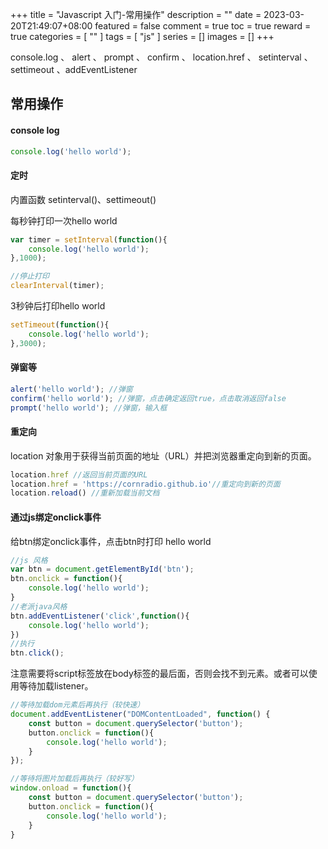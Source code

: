 +++
title = "Javascript 入门-常用操作"
description = ""
date = 2023-03-20T21:49:07+08:00
featured = false
comment = true
toc = true
reward = true
categories = [
  ""
]
tags = [
  "js"
]
series = []
images = []
+++

console.log 、 alert 、 prompt 、 confirm 、 location.href 、 setinterval 、 settimeout 、addEventListener
<!--more-->
## 常用操作
#### console log

```js
console.log('hello world');
```

#### 定时

内置函数 setinterval()、settimeout()

每秒钟打印一次hello world
```js
var timer = setInterval(function(){
    console.log('hello world');
},1000);

//停止打印
clearInterval(timer);
```

3秒钟后打印hello world
```js
setTimeout(function(){
    console.log('hello world');
},3000);
```

#### 弹窗等

```js
alert('hello world'); //弹窗
confirm('hello world'); //弹窗，点击确定返回true，点击取消返回false
prompt('hello world'); //弹窗，输入框
```


#### 重定向

location 对象用于获得当前页面的地址（URL）并把浏览器重定向到新的页面。

```js
location.href //返回当前页面的URL
location.href = 'https://cornradio.github.io'//重定向到新的页面
location.reload() //重新加载当前文档
```

#### 通过js绑定onclick事件

给btn绑定onclick事件，点击btn时打印 hello world

```js
//js 风格
var btn = document.getElementById('btn');
btn.onclick = function(){
    console.log('hello world');
}
//老派java风格
btn.addEventListener('click',function(){
    console.log('hello world');
})
//执行
btn.click();
```

注意需要将script标签放在body标签的最后面，否则会找不到元素。或者可以使用等待加载listener。

```js
//等待加载dom元素后再执行（较快速）
document.addEventListener("DOMContentLoaded", function() {
    const button = document.querySelector('button');
    button.onclick = function(){
        console.log('hello world');
    }
});

//等待将图片加载后再执行（较好写）
window.onload = function(){
    const button = document.querySelector('button');
    button.onclick = function(){
        console.log('hello world');
    }
}
```

